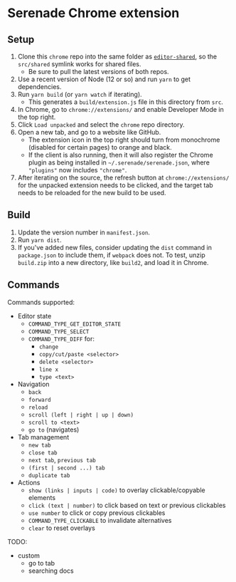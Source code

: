 # Serenade Chrome extension

## Setup

1. Clone this `chrome` repo into the same folder as [`editor-shared`](https://github.com/serenadeai/editor-shared), so the `src/shared` symlink works for shared files.
   - Be sure to pull the latest versions of both repos.
2. Use a recent version of Node (12 or so) and run `yarn` to get dependencies.
3. Run `yarn build` (or `yarn watch` if iterating).
   - This generates a `build/extension.js` file in this directory from `src`.
4. In Chrome, go to `chrome://extensions/` and enable Developer Mode in the top right.
5. Click `Load unpacked` and select the `chrome` repo directory.
6. Open a new tab, and go to a website like GitHub.
   - The extension icon in the top right should turn from monochrome (disabled for certain pages) to orange and black.
   - If the client is also running, then it will also register the Chrome plugin as being installed in `~/.serenade/serenade.json`, where `"plugins"` now includes `"chrome"`.
7. After iterating on the source, the refresh button at `chrome://extensions/` for the unpacked extension needs to be clicked, and the target tab needs to be reloaded for the new build to be used.

## Build

1. Update the version number in `manifest.json`.
2. Run `yarn dist`.
3. If you've added new files, consider updating the `dist` command in `package.json` to include them, if `webpack` does not. To test, unzip `build.zip` into a new directory, like `build2`, and load it in Chrome.

## Commands

Commands supported:

- Editor state
  - `COMMAND_TYPE_GET_EDITOR_STATE`
  - `COMMAND_TYPE_SELECT`
  - `COMMAND_TYPE_DIFF` for:
    - `change`
    - `copy/cut/paste <selector>`
    - `delete <selector>`
    - `line x`
    - `type <text>`
- Navigation
  - `back`
  - `forward`
  - `reload`
  - `scroll (left | right | up | down)`
  - `scroll to <text>`
  - `go to` (navigates)
- Tab management
  - `new tab`
  - `close tab`
  - `next tab`, `previous tab`
  - `(first | second ...) tab`
  - `duplicate tab`
- Actions
  - `show (links | inputs | code)` to overlay clickable/copyable elements
  - `click (text | number)` to click based on text or previous clickables
  - `use number` to click or copy previous clickables
  - `COMMAND_TYPE_CLICKABLE` to invalidate alternatives
  - `clear` to reset overlays

TODO:

- custom
  - go to tab
  - searching docs
